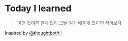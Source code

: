 # Today I learned
> 어떤 것이든 관계 없이 그날 뭔가 배운게 있다면 적어보자.

Inspired by [@thoughtbot/til](https://github.com/thoughtbot/til)
